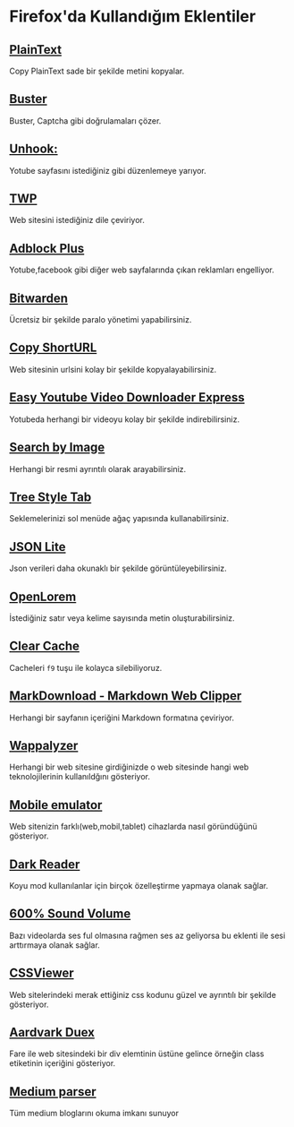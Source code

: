 # Firefox'da Kullandığım Eklentiler

## [PlainText](https://addons.mozilla.org/tr/firefox/addon/copy-plaintext/?utm_source=addons.mozilla.org&utm_medium=referral&utm_content=featured)

Copy PlainText sade bir şekilde metini kopyalar.

## [Buster](https://addons.mozilla.org/tr/firefox/addon/buster-captcha-solver/)
Buster, Captcha gibi doğrulamaları çözer.

## [Unhook:](https://addons.mozilla.org/tr/firefox/addon/youtube-recommended-videos/)
Yotube sayfasını istediğiniz gibi düzenlemeye yarıyor.

## [TWP](https://addons.mozilla.org/tr/firefox/addon/traduzir-paginas-web/)
Web sitesini istediğiniz dile çeviriyor.

## [Adblock Plus](https://addons.mozilla.org/tr/firefox/addon/adblock-plus/)
Yotube,facebook gibi diğer web sayfalarında çıkan reklamları engelliyor. 

## [Bitwarden](https://addons.mozilla.org/tr/firefox/addon/bitwarden-password-manager/)
Ücretsiz bir şekilde paralo yönetimi yapabilirsiniz. 

## [Copy ShortURL](https://addons.mozilla.org/tr/firefox/addon/copy-shorturl/)
Web sitesinin urlsini kolay bir şekilde kopyalayabilirsiniz.

## [Easy Youtube Video Downloader Express](https://addons.mozilla.org/tr/firefox/addon/easy-youtube-video-download/)
Yotubeda herhangi bir videoyu kolay bir şekilde indirebilirsiniz. 

## [Search by Image ](https://addons.mozilla.org/tr/firefox/addon/search_by_image/?utm_source=addons.mozilla.org&utm_medium=referral&utm_content=recommended_fallback)
Herhangi bir resmi ayrıntılı olarak arayabilirsiniz. 

## [Tree Style Tab](https://addons.mozilla.org/tr/firefox/addon/tree-style-tab/?utm_source=addons.mozilla.org&utm_medium=referral&utm_content=recommended_fallback)
Seklemelerinizi sol menüde ağaç yapısında kullanabilirsiniz. 

## [JSON Lite](https://addons.mozilla.org/tr/firefox/addon/json-lite/)
Json verileri daha okunaklı bir şekilde görüntüleyebilirsiniz. 

## [OpenLorem](https://addons.mozilla.org/tr/firefox/addon/openlorem/)
İstediğiniz satır veya kelime sayısında metin oluşturabilirsiniz. 

## [Clear Cache](https://addons.mozilla.org/tr/firefox/addon/clearcache/?utm_source=addons.mozilla.org&utm_medium=referral&utm_content=featured)
Cacheleri `f9` tuşu ile kolayca silebiliyoruz.

## [MarkDownload - Markdown Web Clipper](https://addons.mozilla.org/tr/firefox/addon/markdownload/)
Herhangi bir sayfanın içeriğini Markdown formatına çeviriyor. 

## [Wappalyzer](https://addons.mozilla.org/en-US/firefox/addon/wappalyzer/)
Herhangi bir web sitesine girdiğinizde o web sitesinde hangi web teknolojilerinin kullanıldğını gösteriyor.

## [Mobile emulator](https://addons.mozilla.org/en-US/firefox/addon/simulateur-mobile/)
Web sitenizin farklı(web,mobil,tablet) cihazlarda nasıl göründüğünü gösteriyor. 

## [Dark Reader](https://addons.mozilla.org/en-US/firefox/addon/darkreader/)
Koyu mod kullanılanlar için birçok özelleştirme yapmaya olanak sağlar. 

## [600% Sound Volume](https://addons.mozilla.org/en-US/firefox/addon/600-sound-volume/)
Bazı videolarda ses ful olmasına rağmen ses az geliyorsa bu eklenti ile sesi arttırmaya olanak sağlar. 

## [CSSViewer](https://addons.mozilla.org/en-US/firefox/addon/cssviewer-quantum/)
Web sitelerindeki merak ettiğiniz css kodunu güzel ve ayrıntılı bir şekilde gösteriyor.

## [Aardvark Duex](https://addons.mozilla.org/en-US/firefox/addon/aardvark-duex/)
Fare ile web sitesindeki bir div elemtinin üstüne gelince örneğin class etiketinin içeriğini gösteriyor.

## [Medium parser](https://addons.mozilla.org/tr/firefox/addon/medium-parser/)
Tüm medium bloglarını okuma imkanı sunuyor

